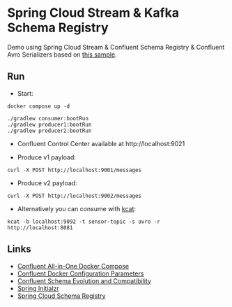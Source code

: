 # Spring Cloud Stream & Kafka Schema Registry

Demo using Spring Cloud Stream & Confluent Schema Registry & Confluent Avro Serializers based on [this sample](https://github.com/spring-cloud/spring-cloud-stream-samples/tree/main/schema-registry-samples/schema-registry-confluent-avro-serializer).

## Run

* Start:
```shell
docker compose up -d

./gradlew consumer:bootRun
./gradlew producer1:bootRun
./gradlew producer2:bootRun
```

* Confluent Control Center available at http://localhost:9021

* Produce v1 payload:
```shell
curl -X POST http://localhost:9001/messages
```

* Produce v2 payload:
```shell
curl -X POST http://localhost:9002/messages
```

* Alternatively you can consume with [kcat](https://docs.confluent.io/platform/current/app-development/kafkacat-usage.html):
```shell
kcat -b localhost:9092 -t sensor-topic -s avro -r http://localhost:8081
```

## Links

* [Confluent All-in-One Docker Compose](https://github.com/confluentinc/cp-all-in-one/blob/7.2.1-post/cp-all-in-one/docker-compose.yml)
* [Confluent Docker Configuration Parameters](https://docs.confluent.io/platform/current/installation/docker/config-reference.html)
* [Confluent Schema Evolution and Compatibility](https://docs.confluent.io/platform/current/schema-registry/avro.html#schema-evolution-and-compatibility)
* [Spring Initialzr](https://start.spring.io/#!type=gradle-project&language=kotlin&platformVersion=2.7.2&packaging=jar&jvmVersion=11&groupId=com.rogervinas.springcloudstream.kafka&artifactId=consumer&name=consumer&description=Spring%20Cloud%20Stream%20Kafka%20Consumer&packageName=com.rogervinas.springcloudstream.kafka.consumer&dependencies=cloud-stream)
* [Spring Cloud Schema Registry](https://docs.spring.io/spring-cloud-schema-registry/docs/current/reference/html/spring-cloud-schema-registry.html)
